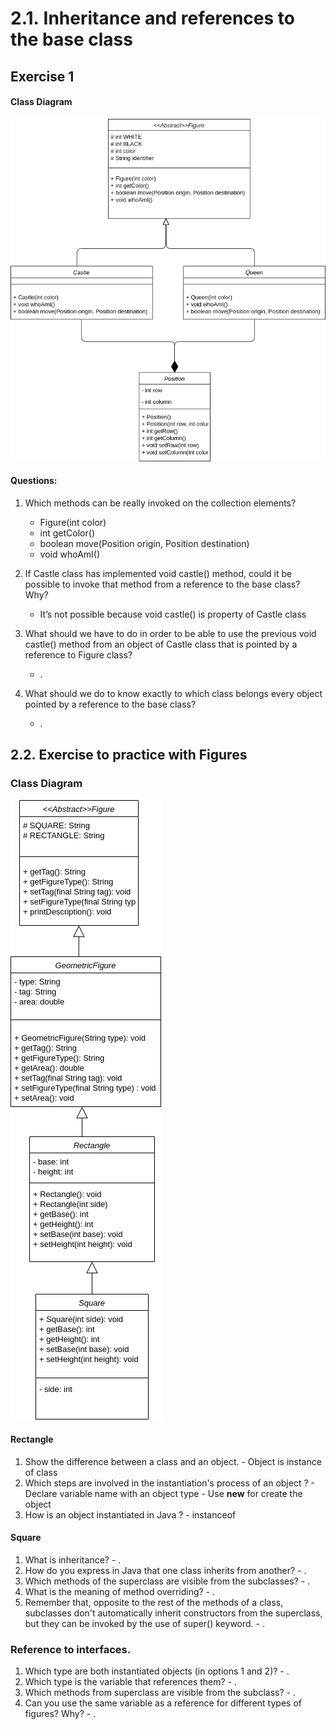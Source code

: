 # 2.1. Inheritance and references to the base class

## Exercise 1

#### Class Diagram 
![](classDiagram1.png)


#### Questions:
1. Which methods can be really invoked on the collection elements?
    - Figure(int color)
    - int getColor()
    - boolean move(Position origin, Position destination)
    - void whoAmI()
2. If Castle class has implemented void castle() method, could it be possible to invoke that method from a reference to the base class? Why?
    - It’s not possible because void castle() is property of Castle class
3. What should we have to do in order to be able to use the previous void castle() method from an object of Castle class that is pointed by a reference to Figure class?
    - .
   
4. What should we do to know exactly to which class belongs every object pointed by a reference to the base class?
    - .

## 2.2. Exercise to practice with Figures

### Class Diagram 
![](classDiagram2.png)

 #### Rectangle
  1. Show the difference between a class and an object.
    - Object is instance of class
  1. Which steps are involved in the instantiation's process of an object ?
    - Declare variable name with an object type
    - Use **new** for create the object
  1. How is an object instantiated in Java ?
    - instanceof
  
  #### Square
  1. What is inheritance?
    - .
  1. How do you express in Java that one class inherits from another?
    - .
  1. Which methods of the superclass are visible from the subclasses?
    - .
  1. What is the meaning of method overriding?
    - .
  1. Remember that, opposite to the rest of the methods of a class, subclasses don't automatically inherit constructors from the superclass, but they can be invoked by the use of super() keyword.
    - .

### Reference to interfaces.

  1. Which type are both instantiated objects (in options 1 and 2)?
    - .
  1. Which type is the variable that references them?
    - .
  1. Which methods from superclass are visible from the subclass?
    - .
  1. Can you use the same variable as a reference for different types of figures? Why?
    - .